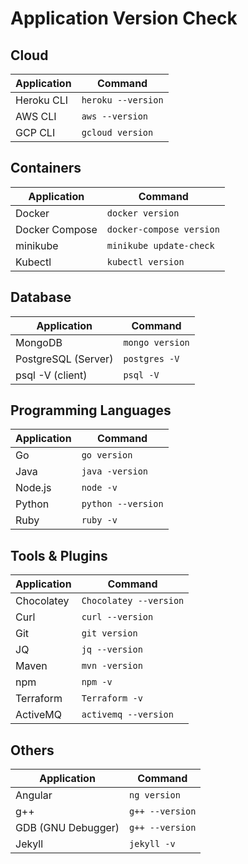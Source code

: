 # Application Version Check

## Cloud

|     Application  |          Command       |
|------------------|------------------------|
|Heroku CLI        |`heroku --version`      |
|AWS CLI           |`aws --version`         |
|GCP CLI           |`gcloud version`        |

## Containers

|     Application  |          Command       |
|------------------|------------------------|
|Docker            |`docker version`        |
|Docker Compose    |`docker-compose version`|
|minikube          |`minikube update-check` |
|Kubectl           |`kubectl version`       |

## Database

|     Application   |          Command      |
|-------------------|-----------------------|
|MongoDB            |`mongo version`        |
|PostgreSQL (Server)|`postgres -V`          |
|psql -V (client)   |`psql -V`              |

## Programming Languages

|     Application  |          Command       |
|------------------|------------------------|
|Go                |`go version`            |
|Java              |`java -version`         |
|Node.js           |`node -v`               |
|Python            |`python --version`      |
|Ruby              |`ruby -v`               |

## Tools & Plugins

|     Application  |          Command       |
|------------------|------------------------|
|Chocolatey        |`Chocolatey --version`  |
|Curl              |`curl --version`        |
|Git               |`git version`           |
|JQ                |`jq --version`          |
|Maven             |`mvn -version`          |
|npm               |`npm -v`                |
|Terraform         |`Terraform -v`          |
|ActiveMQ          |`activemq --version`    |

## Others

|     Application  |          Command       |
|------------------|------------------------|
|Angular           |`ng version`            |
|g++               |`g++ --version`         |
|GDB (GNU Debugger)|`g++ --version`         |
|Jekyll            |`jekyll -v`             |
